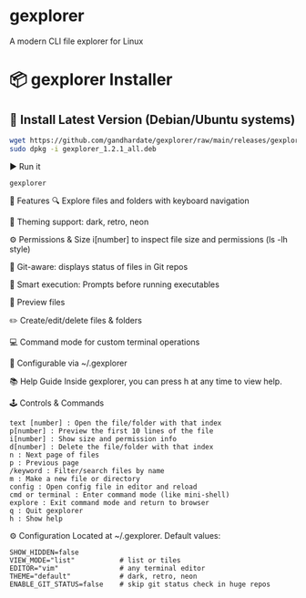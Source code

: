 # gexplorer
A modern CLI file explorer for Linux

# 📦 gexplorer Installer

## 🚀 Install Latest Version (Debian/Ubuntu systems)

```bash
wget https://github.com/gandhardate/gexplorer/raw/main/releases/gexplorer_1.2.1_all.deb
sudo dpkg -i gexplorer_1.2.1_all.deb
```

▶️ Run it
```
gexplorer
```

🧰 Features
🔍 Explore files and folders with keyboard navigation

🎨 Theming support: dark, retro, neon

⚙️ Permissions & Size	i[number] to inspect file size and permissions (ls -lh style)

🌿 Git-aware: displays status of files in Git repos

🧠 Smart execution: Prompts before running executables

🧾 Preview files

✏️ Create/edit/delete files & folders

💻 Command mode for custom terminal operations

🔄 Configurable via ~/.gexplorer


📚 Help Guide
Inside gexplorer, you can press h at any time to view help.

🕹️ Controls & Commands
 ```
text [number] : Open the file/folder with that index 
p[number] : Preview the first 10 lines of the file
i[number] : Show size and permission info
d[number] : Delete the file/folder with that index
n : Next page of files
p : Previous page
/keyword : Filter/search files by name
m : Make a new file or directory
config : Open config file in editor and reload
cmd or terminal : Enter command mode (like mini-shell)
explore : Exit command mode and return to browser
q : Quit gexplorer
h : Show help
```

⚙️ Configuration
Located at ~/.gexplorer. Default values:
```
SHOW_HIDDEN=false
VIEW_MODE="list"           # list or tiles
EDITOR="vim"               # any terminal editor
THEME="default"            # dark, retro, neon
ENABLE_GIT_STATUS=false    # skip git status check in huge repos
```
